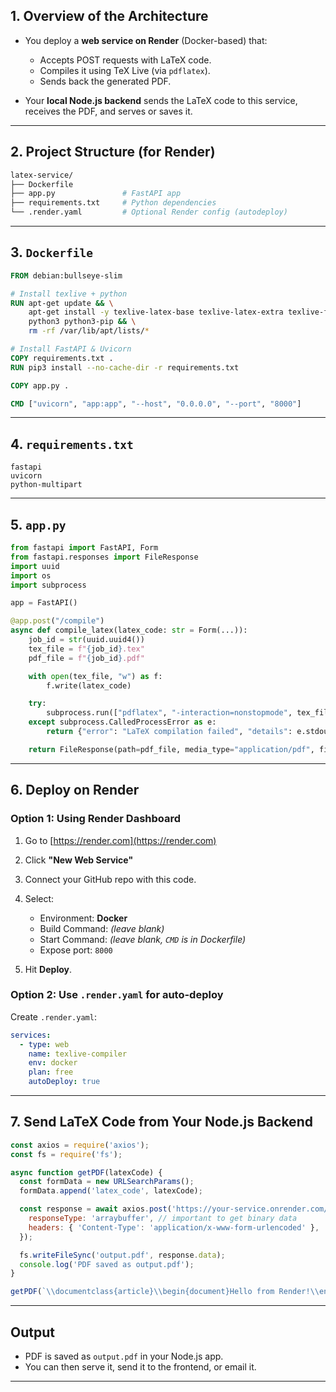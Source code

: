 ## 1. Overview of the Architecture

* You deploy a **web service on Render** (Docker-based) that:

  * Accepts POST requests with LaTeX code.
  * Compiles it using TeX Live (via `pdflatex`).
  * Sends back the generated PDF.

* Your **local Node.js backend** sends the LaTeX code to this service, receives the PDF, and serves or saves it.

---

## 2. Project Structure (for Render)

```bash
latex-service/
├── Dockerfile
├── app.py               # FastAPI app
├── requirements.txt     # Python dependencies
└── .render.yaml         # Optional Render config (autodeploy)
```

---

## 3. `Dockerfile`

```Dockerfile
FROM debian:bullseye-slim

# Install texlive + python
RUN apt-get update && \
    apt-get install -y texlive-latex-base texlive-latex-extra texlive-fonts-recommended \
    python3 python3-pip && \
    rm -rf /var/lib/apt/lists/*

# Install FastAPI & Uvicorn
COPY requirements.txt .
RUN pip3 install --no-cache-dir -r requirements.txt

COPY app.py .

CMD ["uvicorn", "app:app", "--host", "0.0.0.0", "--port", "8000"]
```

---

## 4. `requirements.txt`

```
fastapi
uvicorn
python-multipart
```

---

## 5. `app.py`

```python
from fastapi import FastAPI, Form
from fastapi.responses import FileResponse
import uuid
import os
import subprocess

app = FastAPI()

@app.post("/compile")
async def compile_latex(latex_code: str = Form(...)):
    job_id = str(uuid.uuid4())
    tex_file = f"{job_id}.tex"
    pdf_file = f"{job_id}.pdf"

    with open(tex_file, "w") as f:
        f.write(latex_code)

    try:
        subprocess.run(["pdflatex", "-interaction=nonstopmode", tex_file], check=True, stdout=subprocess.PIPE)
    except subprocess.CalledProcessError as e:
        return {"error": "LaTeX compilation failed", "details": e.stdout.decode()}

    return FileResponse(path=pdf_file, media_type="application/pdf", filename="output.pdf")
```

---

## 6. Deploy on Render

### Option 1: **Using Render Dashboard**

1. Go to [https://render.com](https://render.com)
2. Click **"New Web Service"**
3. Connect your GitHub repo with this code.
4. Select:

   * Environment: **Docker**
   * Build Command: *(leave blank)*
   * Start Command: *(leave blank, `CMD` is in Dockerfile)*
   * Expose port: `8000`
5. Hit **Deploy**.

### Option 2: **Use `.render.yaml` for auto-deploy**

Create `.render.yaml`:

```yaml
services:
  - type: web
    name: texlive-compiler
    env: docker
    plan: free
    autoDeploy: true
```

---

## 7. Send LaTeX Code from Your Node.js Backend

```js
const axios = require('axios');
const fs = require('fs');

async function getPDF(latexCode) {
  const formData = new URLSearchParams();
  formData.append('latex_code', latexCode);

  const response = await axios.post('https://your-service.onrender.com/compile', formData, {
    responseType: 'arraybuffer', // important to get binary data
    headers: { 'Content-Type': 'application/x-www-form-urlencoded' },
  });

  fs.writeFileSync('output.pdf', response.data);
  console.log('PDF saved as output.pdf');
}

getPDF(`\\documentclass{article}\\begin{document}Hello from Render!\\end{document}`);
```

---

## Output

* PDF is saved as `output.pdf` in your Node.js app.
* You can then serve it, send it to the frontend, or email it.

---
